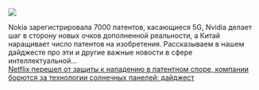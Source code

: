 <!--2025-01-11 09:00:40-->
<div class="yb">
  <div class="rss smaller1 habr"><img src="https://habrastorage.org/getpro/habr/upload_files/19c/a24/79c/19ca2479c66b02a9b6edd7d6699f885d.png" /><p>Nokia зарегистрировала 7000 патентов, касающиеся 5G, Nvidia делает шаг в сторону новых очков дополненной реальности, а Китай наращивает число патентов на изобретения. Рассказываем в нашем дайджесте про эти и другие важные новости в сфере интеллектуальной... <br><a class="light" href="https://habr.com/ru/companies/onlinepatent/news/872812/?utm_source=habrahabr&utm_medium=rss&utm_campaign=872812">Netflix перешел от защиты к нападению в патентном споре, компании борются за технологии солнечных панелей: дайджест</a></div>
</div>
